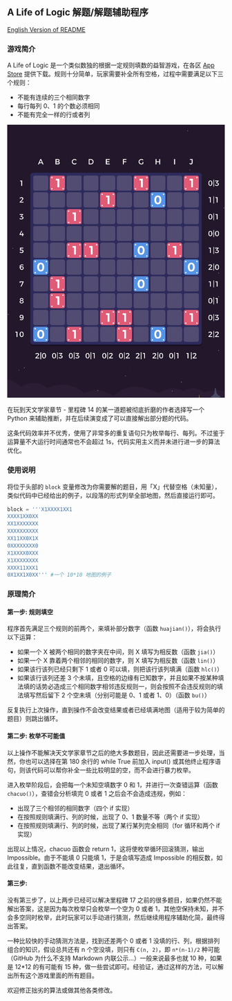 ## A Life of Logic 解题/解题辅助程序

[English Version of README](README-EN.md)

### 游戏简介

A Life of Logic 是一个类似数独的根据一定规则填数的益智游戏，在各区 [App Store](https://apps.apple.com/cn/app/a-life-of-logic/id1329455663) 提供下载。规则十分简单，玩家需要补全所有空格，过程中需要满足以下三个规则：

* 不能有连续的三个相同数字
* 每行每列 0、1 的个数必须相同
* 不能有完全一样的行或者列



![Sample](sample.jpg)



在玩到天文学家章节 - 里程碑 14 的某一道题被彻底折磨的作者选择写一个 Python 来辅助推断，并在后续演变成了可以直接解出部分题的代码。

这条代码效率并不优秀，使用了非常多的重复语句只为枚举每行、每列。不过鉴于运算量不大运行时间通常也不会超过 1s，代码实用主义而并未进行进一步的算法优化。

### 使用说明

将位于头部的 `block` 变量修改为你需要解的题目，用「X」代替空格（未知量），类似代码中已经给出的例子，以段落的形式列举全部地图，然后直接运行即可。

```python
block = '''X1XXXX1XX1
XXXX1XX0XX
XX1XXXXXXX
XXXXXXXXXX
XX11XX0X1X
0XXXXXXXX0
X1XXXX0XXX
X1XXXXXXXX
XXXX11XXX1
0X1XX1X0XX''' #一个 10*10 地图的例子
```

### 原理简介

#### 第一步: 规则填空

程序首先满足三个规则的前两个，来填补部分数字（函数 `huajian()`），将会执行以下运算：

* 如果一个 X 被两个相同的数字夹在中间，则 X 填写为相反数（函数 `jia()`）
* 如果一个 X 靠着两个相邻的相同的数字，则 X 填写为相反数（函数 `lin()`）
* 如果该行该列已经只剩下 1 或者 0 可以填，则把该行该列填满（函数 `hlc()`）
* 如果该行该列还差 3 个未填，且空格的边缘有已知数字，并且如果不按某种填法填的话势必造成三个相同数字相邻违反规则一，则会按照不会违反规则的填法填写然后留下 2 个空未填（分别可能是 0、1 或者 1、0）（函数 `bu()`）

反复执行上次操作，直到操作不会改变结果或者已经填满地图（适用于较为简单的题目）则跳出循环。

#### 第二步: 枚举不可能值

以上操作不能解决天文学家章节之后的绝大多数题目，因此还需要进一步处理，当然，你也可以选择在第 180 余行的 while True 前加入 input() 或其他终止程序语句，则该代码可以帮你补全一些比较明显的空，而不会进行暴力枚举。

进入枚举阶段后，会把每一个未知空填数字 0 和 1，并进行一次查错运算（函数 `chacuo()`），查错会分析填完 0 或者 1 之后会不会造成违规，例如：

* 出现了三个相邻的相同数字（四个 if 实现）
* 在按照规则填满行、列的时候，出现了 0、1 数量不等（两个 if 实现）
* 在按照规则填满行、列的时候，出现了某行某列完全相同（for 循环和两个 if 实现）

出现以上情况，chacuo 函数会 return 1，这将使枚举循环回滚猜测，输出 Impossible。由于不能填 0 只能填 1，于是会填写造成 Impossible 的相反数，如此往复，直到函数不能改变结果，退出循环。

#### 第三步:

没有第三步了，以上两步已经可以解决里程碑 17 之前的很多题目，如果仍然不能解出答案，这是因为每次枚举只会枚举一个空为 0 或者 1，其他空保持未知，并不会多空同时枚举，此时玩家可以手动进行猜测，然后继续用程序辅助化简，最终得出答案。

一种比较快的手动猜测方法是，找到还差两个 0 或者 1 没填的行、列，根据排列组合的知识，假设总共还有 n 个空没填，则只有 `C(n, 2)`，即 `n*(n-1)/2` 种可能（GitHub 为什么不支持 Markdown 内联公示…）一般来说最多也就 10 种，如果是 12*12 的有可能有 15 种，做一些尝试即可。经验证，通过这样的方法，可以解出所有这个游戏里面的所有题目。



欢迎修正拙劣的算法或做其他各类修改。